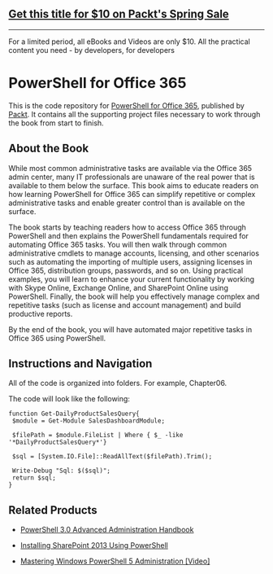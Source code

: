 ## [Get this title for $10 on Packt's Spring Sale](https://www.packt.com/B06238?utm_source=github&utm_medium=packt-github-repo&utm_campaign=spring_10_dollar_2022)
-----
For a limited period, all eBooks and Videos are only $10. All the practical content you need \- by developers, for developers

# PowerShell for Office 365
This is the code repository for [PowerShell for Office 365](https://www.packtpub.com/networking-and-servers/powershell-office-365?utm_source=github&utm_medium=repository&utm_campaign=9781787127999), published by [Packt](https://www.packtpub.com/?utm_source=github). It contains all the supporting project files necessary to work through the book from start to finish.
## About the Book
While most common administrative tasks are available via the Office 365 admin center, many IT professionals are unaware of the real power that is available to them below the surface. This book aims to educate readers on how learning PowerShell for Office 365 can simplify repetitive or complex administrative tasks and enable greater control than is available on the surface.

The book starts by teaching readers how to access Office 365 through PowerShell and then explains the PowerShell fundamentals required for automating Office 365 tasks. You will then walk through common administrative cmdlets to manage accounts, licensing, and other scenarios such as automating the importing of multiple users, assigning licenses in Office 365, distribution groups, passwords, and so on. Using practical examples, you will learn to enhance your current functionality by working with Skype Online, Exchange Online, and SharePoint Online using PowerShell. Finally, the book will help you effectively manage complex and repetitive tasks (such as license and account management) and build productive reports.

By the end of the book, you will have automated major repetitive tasks in Office 365 using PowerShell.
## Instructions and Navigation
All of the code is organized into folders. For example, Chapter06.



The code will look like the following:
```
function Get-DailyProductSalesQuery{
 $module = Get-Module SalesDashboardModule;

 $filePath = $module.FileList | Where { $_ -like '*DailyProductSalesQuery*'}
 
 $sql = [System.IO.File]::ReadAllText($filePath).Trim();

 Write-Debug "Sql: $($sql)";
 return $sql;
}
```



## Related Products
* [PowerShell 3.0 Advanced Administration Handbook](https://www.packtpub.com/networking-and-servers/powershell-30-advanced-administration-handbook?utm_source=github&utm_medium=repository&utm_campaign=9781849686426)

* [Installing SharePoint 2013 Using PowerShell](https://www.packtpub.com/big-data-and-business-intelligence/installing-sharepoint-2013-using-powershell?utm_source=github&utm_medium=repository&utm_campaign=9781787122321)

* [Mastering Windows PowerShell 5 Administration [Video]](https://www.packtpub.com/networking-and-servers/mastering-windows-powershell-5-administration-video?utm_source=github&utm_medium=repository&utm_campaign=9781786467980)
